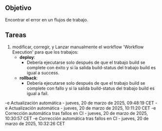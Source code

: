 ## Objetivo

Encontrar el error en un flujos de trabajo.

## Tareas

1. modificar, corregir, y Lanzar manualmente el workflow 'Workflow Execution' para que los trabajos:
     - **deploy**:       
       - Debería ejecutarse solo después de que el trabajo build se complete con éxito y si la salida build-status del trabajo build es igual a success.
     - **rollback**:       
       - Debería ejecutarse solo después de que el trabajo build se complete con fallo y si la salida build-status del trabajo build es igual a fail.
         

-e 
Actualización automática - jueves, 20 de marzo de 2025, 09:48:19 CET
-e 
Actualización automática - jueves, 20 de marzo de 2025, 10:11:20 CET
-e 
Corrección automática tras fallos en CI - jueves, 20 de marzo de 2025, 10:30:57 CET
-e 
Corrección automática tras fallos en CI - jueves, 20 de marzo de 2025, 10:32:26 CET
